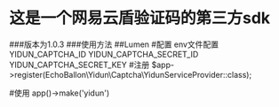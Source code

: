 这是一个网易云盾验证码的第三方sdk 
==== 
###版本为1.0.3
###使用方法
##Lumen
#配置
env文件配置
YIDUN_CAPTCHA_ID
YIDUN_CAPTCHA_SECRET_ID
YIDUN_CAPTCHA_SECRET_KEY
#注册 
$app->register(EchoBallon\Yidun\Captcha\YidunServiceProvider::class);

#使用
app()->make('yidun')
